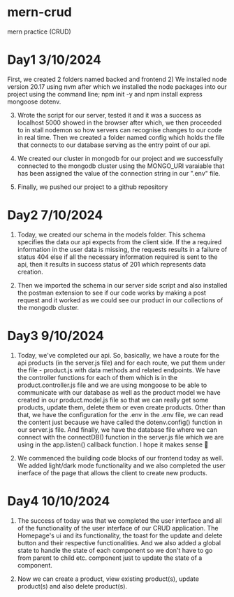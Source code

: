 # mern-crud
mern practice (CRUD)

# Day1 3/10/2024
First, we created 2 folders named backed and frontend
2) We installed node version 20.17 using nvm after which we installed the node packages into our project using the command line; npm init -y and npm install express mongoose dotenv.

3) Wrote the script for our server, tested it and it was a success as localhost 5000 showed in the browser after which, we then proceeded to in stall nodemon so how servers can recognise changes to our code in real time.
Then we created a folder named config which holds the file that connects to our database serving as the entry point of our api.

4) We created our cluster in mongodb for our project and we successfully connected to the mongodb cluster using the MONGO_URI varaiable that has been assigned the value of the connection string in our ".env" file.

5) Finally, we pushed our project to a github repository


# Day2 7/10/2024
1) Today, we created our schema in the models folder. This schema specifies the data our api expects from the client side. If the a required information in the user data is missing, the requests results in a failure of status 404 else if all the necessary information required is sent to the api, then it results in success status of 201 which represents data creation.

2) Then we imported the schema in our server side script and also installed the postman extension to see if our code works by making a post request and it worked as we could see our product in our collections of the mongodb cluster.


# Day3 9/10/2024
1) Today, we've completed our api. So, basically, we have a route for the api products (in the server.js file) and for each route, we put them under the file - product.js with data methods and related endpoints. We have the controller functions for each of them which is in the product.controller.js file and we are using mongoose to be able to communicate with our database as well as the product model we have created in our product.model.js file so that we can really get some products, update them, delete them or even create products. Other than that, we have the configuration for the .env in the .env file, we can read the content just because we have called the dotenv.config() function in our server.js file. And finally, we have the database file where we can connect with the connectDB() function in the server.js file which we are using in the app.listen() callback function. I hope it makes sense 🙂

2) We commenced the building code blocks of our frontend today as well. We added light/dark mode functionality and we also completed the user inerface of the page that allows the client to create new products.


# Day4 10/10/2024
1) The success of today was that we completed the user interface and all of the functionality of the user interface of our CRUD application. The Homepage's ui and its functionality, the toast for the update and delete button and their respective functionalities. And we also added a global state to handle the state of each component so we don't have to go from parent to child etc. component just to update the state of a component.

2) Now we can create a product, view existing product(s), update product(s) and also delete product(s).
